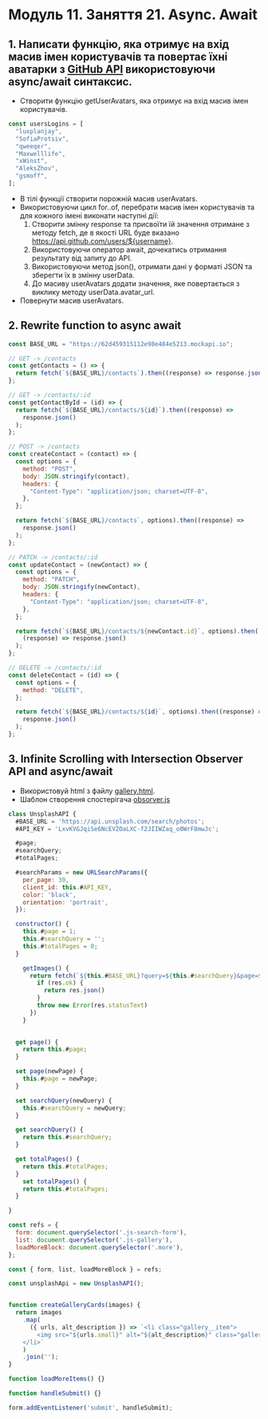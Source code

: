 # Модуль 11. Заняття 21. Async. Await

## 1. Написати функцію, яка отримує на вхід масив імен користувачів та повертає їхні аватарки з [GitHub API](https://docs.github.com/en/rest/users/users?apiVersion=2022-11-28#get-a-user) використовуючи async/await синтаксис.

- Створити функцію getUserAvatars, яка отримує на вхід масив імен користувачів.

```js
const usersLogins = [
  "luxplanjay",
  "SofiaProtsiv",
  "qweeqer",
  "Maxwelllife",
  "xWinst",
  "AleksZhov",
  "gsmoff",
];
```

- В тілі функції створити порожній масив userAvatars.
- Використовуючи цикл for..of, перебрати масив імен користувачів та для кожного імені виконати наступні дії:
  1. Створити змінну response та присвоїти їй значення отримане з методу fetch, де в якості URL буде вказано https://api.github.com/users/${username}.
  2. Використовуючи оператор await, дочекатись отримання результату від запиту до API.
  3. Використовуючи метод json(), отримати дані у форматі JSON та зберегти їх в змінну userData.
  4. До масиву userAvatars додати значення, яке повертається з виклику методу userData.avatar_url.
- Повернути масив userAvatars.

## 2. Rewrite function to async await

```js
const BASE_URL = "https://62d459315112e98e484e5213.mockapi.io";

// GET -> /contacts
const getContacts = () => {
  return fetch(`${BASE_URL}/contacts`).then((response) => response.json());
};

// GET -> /contacts/:id
const getContactById = (id) => {
  return fetch(`${BASE_URL}/contacts/${id}`).then((response) =>
    response.json()
  );
};

// POST -> /contacts
const createContact = (contact) => {
  const options = {
    method: "POST",
    body: JSON.stringify(contact),
    headers: {
      "Content-Type": "application/json; charset=UTF-8",
    },
  };

  return fetch(`${BASE_URL}/contacts`, options).then((response) =>
    response.json()
  );
};

// PATCH -> /contacts/:id
const updateContact = (newContact) => {
  const options = {
    method: "PATCH",
    body: JSON.stringify(newContact),
    headers: {
      "Content-Type": "application/json; charset=UTF-8",
    },
  };

  return fetch(`${BASE_URL}/contacts/${newContact.id}`, options).then(
    (response) => response.json()
  );
};

// DELETE -> /contacts/:id
const deleteContact = (id) => {
  const options = {
    method: "DELETE",
  };

  return fetch(`${BASE_URL}/contacts/${id}`, options).then((response) =>
    response.json()
  );
};
```

## 3. Infinite Scrolling with Intersection Observer API and async/await

- Використовуй html з файлу [gallery.html](./gallery.html).
- Шаблон створення спостерігача [obsorver.js](../module-07-lesson-02/obsorver.js)

```js
class UnsplashAPI {
  #BASE_URL = 'https://api.unsplash.com/search/photos';
  #API_KEY = 'LxvKVGJqiSe6NcEVZOaLXC-f2JIIWZaq_o0WrF8mwJc';

  #page;
  #searchQuery;
  #totalPages;

  #searchParams = new URLSearchParams({
    per_page: 30,
    client_id: this.#API_KEY,
    color: 'black',
    orientation: 'portrait',
  });

  constructor() {
    this.#page = 1;
    this.#searchQuery = '';
    this.#totalPages = 0;
  }

    getImages() {
      return fetch(`${this.#BASE_URL}?query=${this.#searchQuery}&page=${this.#page}&${this.#searchParams}`).then(res => {
        if (res.ok) {
          return res.json()
        }
        throw new Error(res.statusText)
      })
    }
  

  get page() {
    return this.#page;
  }

  set page(newPage) {
    this.#page = newPage;
  }

  set searchQuery(newQuery) {
    this.#searchQuery = newQuery;
  }

  get searchQuery() {
    return this.#searchQuery;
  }

  get totalPages() {
    return this.#totalPages;
  }
    set totalPages() {
    return this.#totalPages;
  }

}

const refs = {
  form: document.querySelector('.js-search-form'),
  list: document.querySelector('.js-gallery'),
  loadMoreBlock: document.querySelector('.more'),
};

const { form, list, loadMoreBlock } = refs;

const unsplashApi = new UnsplashAPI();


function createGalleryCards(images) {
  return images
    .map(
      ({ urls, alt_description }) => `<li class="gallery__item">
        <img src="${urls.small}" alt="${alt_description}" class="gallery-img">
    </li>`
    )
    .join('');
}

function loadMoreItems() {}

function handleSubmit() {}

form.addEventListener('submit', handleSubmit);

```
